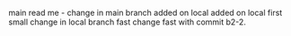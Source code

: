 main read me - change in main branch
added on local
added on local
first small change in local branch
fast change
fast with commit
b2-2.